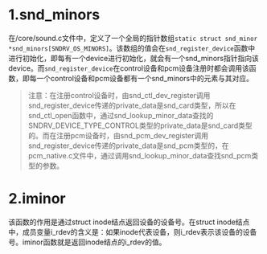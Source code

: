# 1.snd_minors

在/core/sound.c文件中，定义了一个全局的指针数组`static struct snd_minor *snd_minors[SNDRV_OS_MINORS]`。该数组的值会在`snd_register_device`函数中进行初始化，即每有一个device进行初始化，就会有一个snd_minors指针指向该device。而`snd_register_device`在control设备和pcm设备注册时都会调用该函数，即每一个control设备和pcm设备都有一个snd_minors中的元素与其对应。

> 注意：在注册control设备时，由snd_ctl_dev_register调用snd_register_device传递的private_data是snd_card类型，所以在snd_ctl_open函数中，通过snd_lookup_minor_data查找的SNDRV_DEVICE_TYPE_CONTROL类型的private_data是snd_card类型的。而在注册pcm设备时，由snd_pcm_dev_register调用snd_register_device传递的private_data是snd_pcm类型的，在pcm_native.c文件中，通过调用snd_lookup_minor_data查找snd_pcm类型的参数。

# 2.iminor

该函数的作用是通过struct inode结点返回设备的设备号。在struct inode结点中，成员变量i_rdev的含义是：如果inode代表设备，则i_rdev表示该设备的设备号。iminor函数就是返回inode结点的i_rdev的值。